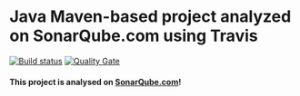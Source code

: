 # Java Maven-based project analyzed on SonarQube.com using Travis

[![Build status](https://travis-ci.org/padmesh28/maven.svg?branch=master)](https://sonarqube.com/dashboard/index?id=com.padmesh.product%3Aproductservices) [![Quality Gate](https://sonarqube.com/api/badges/gate?key=com.padmesh.product%3Aproductservices)](https://sonarqube.com/dashboard/index?id=com.padmesh.product%3Aproductservices)

#### This project is analysed on [SonarQube.com](https://sonarqube.com)!
